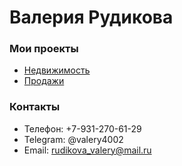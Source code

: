 # Валерия Рудикова  
### Мои проекты  
- [Недвижимость](https://github.com/Valery-Rudikova/Valery-Rudikova.github.io-/blob/main/%D0%9D%D0%B5%D0%B4%D0%B2%D0%B8%D0%B6%D0%B8%D0%BC%D0%BE%D1%81%D1%82%D1%8C.ipynb)
- [Продажи](https://github.com/username/telegram-bot)
### Контакты  
- Teлефон: +7-931-270-61-29
- Telegram: @valery4002
- Email: rudikova_valery@mail.ru  
